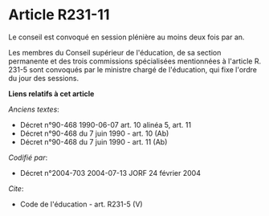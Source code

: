 # Article R231-11

Le conseil est convoqué en session plénière au moins deux fois par an. 

Les membres du Conseil supérieur de l'éducation, de sa section permanente et des trois commissions spécialisées mentionnées à
l'article R. 231-5 sont convoqués par le ministre chargé de l'éducation, qui fixe l'ordre du jour des sessions.

**Liens relatifs à cet article**

_Anciens textes_:

  - Décret n°90-468 1990-06-07 art. 10 alinéa 5, art. 11
  - Décret n°90-468 du 7 juin 1990 - art. 10 (Ab)
  - Décret n°90-468 du 7 juin 1990 - art. 11 (Ab)

_Codifié par_:

  - Décret n°2004-703 2004-07-13 JORF 24 février 2004

_Cite_:

  - Code de l'éducation - art. R231-5 (V)
